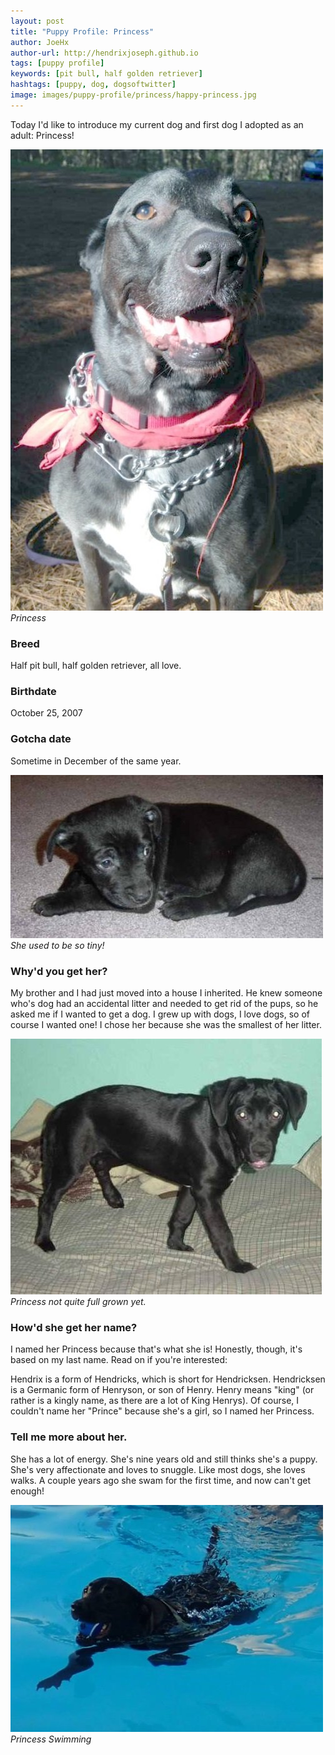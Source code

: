 ```yaml
---
layout: post
title: "Puppy Profile: Princess"
author: JoeHx
author-url: http://hendrixjoseph.github.io
tags: [puppy profile]
keywords: [pit bull, half golden retriever]
hashtags: [puppy, dog, dogsoftwitter]
image: images/puppy-profile/princess/happy-princess.jpg
---
```


Today I'd like to introduce my current dog and first dog I adopted as an adult: Princess!

![Happy Princess](/images/puppy-profile/princess/happy-princess.jpg)
*Princess*

### Breed

Half pit bull, half golden retriever, all love.

### Birthdate

October 25, 2007

### Gotcha date

Sometime in December of the same year.

![Baby Princess](/images/puppy-profile/princess/baby-princess.jpg)
*She used to be so tiny!*

### Why'd you get her?

My brother and I had just moved into a house I inherited. He knew someone who's dog had an accidental litter and needed to get rid of the pups, so he asked me if I wanted to get a dog. I grew up with dogs, I love dogs, so of course I wanted one!
I chose her because she was the smallest of her litter.


![Young Princess](/images/puppy-profile/princess/young-princess.jpg)
*Princess not quite full grown yet.*

### How'd she get her name?

I named her Princess because that's what she is! Honestly, though, it's based on my last name. Read on if you're interested:

Hendrix is a form of Hendricks, which is short for Hendricksen. Hendricksen is a Germanic form of Henryson, or son of Henry. Henry means "king" (or rather is a kingly name, as there are a lot of King Henrys). Of course, I couldn't name her "Prince" because she's a girl, so I named her Princess.

### Tell me more about her.

She has a lot of energy. She's nine years old and still thinks she's a puppy. She's very affectionate and loves to snuggle. Like most dogs, she loves walks. A couple years ago she swam for the first time, and now can't get enough!

![Princess Swimming](/images/puppy-profile/princess/swimming-princess.jpg)
*Princess Swimming*
